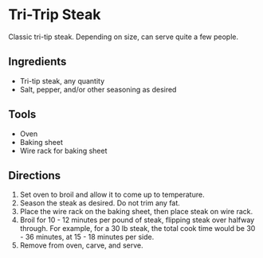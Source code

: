 # Tri-Trip Steak

Classic tri-tip steak. Depending on size, can serve quite a few people.



## Ingredients

- Tri-tip steak, any quantity
- Salt, pepper, and/or other seasoning as desired



## Tools

- Oven
- Baking sheet
- Wire rack for baking sheet



## Directions

1. Set oven to broil and allow it to come up to temperature.
1. Season the steak as desired. Do not trim any fat.
1. Place the wire rack on the baking sheet, then place steak on wire rack.
1. Broil for 10 - 12 minutes per pound of steak, flipping steak over halfway through. For example, for a 30 lb steak, the total cook time would be 30 - 36 minutes, at 15 - 18 minutes per side.
1. Remove from oven, carve, and serve.
